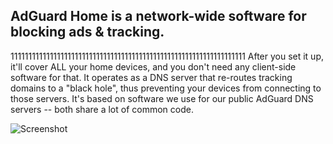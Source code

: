 ## AdGuard Home is a network-wide software for blocking ads & tracking.
111111111111111111111111111111111111111111111111111111111111111111
After you set it up, it'll cover ALL your home devices, and you don't need any client-side software for that.
It operates as a DNS server that re-routes tracking domains to a "black hole", thus preventing your devices from connecting to those servers. It's based on software we use for our public AdGuard DNS servers -- both share a lot of common code.

![Screenshot](https://cdn.adguard.com/public/Adguard/Common/adguard_home.gif)
